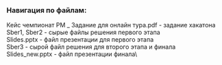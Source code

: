 ### Навигация по файлам: 
Кейс чемпионат РМ _ Задание для онлайн тура.pdf - задание хакатона\
Sber1, Sber2 - сырые файлы решения первого этапа\
Slides.pptx - файл презентации для первого этапа\
Sber3 - сырой файл решения для второго этапа и финала\
Slides_new.pptx - файл презентации финала\

